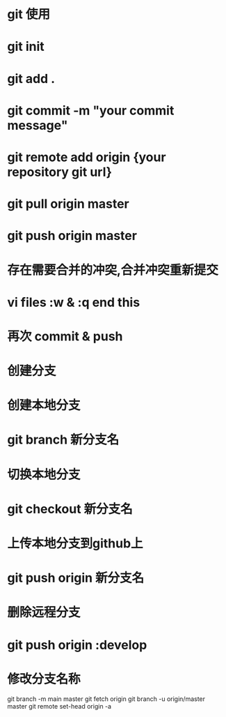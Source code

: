 # git 使用

# git init

# git add .

# git commit -m "your commit message"

# git remote add origin {your repository git url}

# git pull origin master

# git push origin master

# 存在需要合并的冲突,合并冲突重新提交
# vi files      :w & :q  end this

# 再次 commit & push


# 创建分支
# 创建本地分支
# git branch 新分支名
# 切换本地分支
# git checkout 新分支名
# 上传本地分支到github上
# git push origin 新分支名
# 删除远程分支
# git push origin :develop

# 修改分支名称
git branch -m main master
git fetch origin
git branch -u origin/master master
git remote set-head origin -a